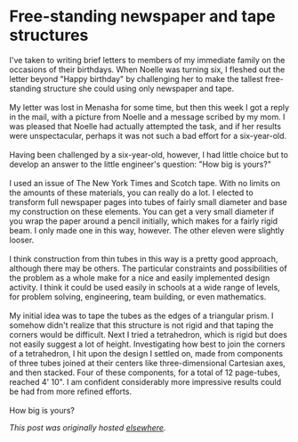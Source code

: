 # Free-standing newspaper and tape structures

<p>I've taken to writing brief letters to members of my immediate family on the occasions of their birthdays.  When Noelle was turning six, I fleshed out the letter beyond "Happy birthday" by challenging her to make the tallest free-standing structure she could using only newspaper and tape.<br><br><a onblur="try {parent.deselectBloggerImageGracefully();} catch(e) {}" href="photo2.jpg"><img src="photo2.jpg" alt="" id="BLOGGER_PHOTO_ID_5156819696433906290" border="0"></a>My letter was lost in Menasha for some time, but then this week I got a reply in the mail, with a picture from Noelle and a message scribed by my mom.  I was pleased that Noelle had actually attempted the task, and if her results were unspectacular, perhaps it was not such a bad effort for a six-year-old.<br><br>Having been challenged by a six-year-old, however, I had little choice but to develop an answer to the little engineer's question: "How big is yours?"<br><br>I used an issue of The New York Times and Scotch tape.  With no limits on the amounts of these materials, you can really do a lot.  I elected to transform full newspaper pages into tubes of fairly small diameter and base my construction on these elements.  You can get a very small diameter if you wrap the paper around a pencil initially, which makes for a fairly rigid beam.  I only made one in this way, however.  The other eleven were slightly looser.<br><br><a onblur="try {parent.deselectBloggerImageGracefully();} catch(e) {}" href="photo1.jpg"><img src="photo1.jpg" alt="" id="BLOGGER_PHOTO_ID_5156826564086612626" border="0"></a>I think construction from thin tubes in this way is a pretty good approach, although there may be others.  The particular constraints and possibilities of the problem as a whole make for a nice and easily implemented design activity.  I think it could be used easily in schools at a wide range of levels, for problem solving, engineering, team building, or even mathematics.<br><br>My initial idea was to tape the tubes as the edges of a triangular prism.  I somehow didn't realize that this structure is not rigid and that taping the corners would be difficult.  Next I tried a tetrahedron, which is rigid but does not easily suggest a lot of height.  Investigating how best to join the corners of a tetrahedron, I hit upon the design I settled on, made from components of three tubes joined at their centers like three-dimensional Cartesian axes, and then stacked.  Four of these components, for a total of 12 page-tubes, reached 4' 10".  I am confident considerably more impressive results could be had from more refined efforts.<br><br><a onblur="try {parent.deselectBloggerImageGracefully();} catch(e) {}" href="photo3.jpg"><img src="photo3.jpg" alt="" id="BLOGGER_PHOTO_ID_5156825340020933250" border="0"></a><br>How big is yours?</p>


*This post was originally hosted [elsewhere](http://planspace.blogspot.com/2008/01/free-standing-newspaper-and-tape.html).*
